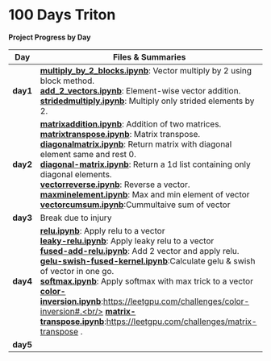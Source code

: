 # 100 Days Triton

**Project Progress by Day**

| **Day**  | **Files & Summaries**                                                                                                                                                                                                                                                                                                                                                                                                                                                                                                                                                                                                                                                                               |
| -------- | --------------------------------------------------------------------------------------------------------------------------------------------------------------------------------------------------------------------------------------------------------------------------------------------------------------------------------------------------------------------------------------------------------------------------------------------------------------------------------------------------------------------------------------------------------------------------------------------------------------------------------------------------------------------------------------------------- |
| **day1** | [**multiply_by_2_blocks.ipynb**](day1/multiply_by_2_blocks.ipynb): Vector multiply by 2 using block method.<br/>[**add_2_vectors.ipynb**](day1/add_2_vector.ipynb): Element-wise vector addition.<br/>[**stridedmultiply.ipynb**](day1/stridedmultiply.ipynb): Multiply only strided elements by 2.                                                                                                                                                                                                                                                                                                                                                                                                 |
| **day2** | [**matrixaddition.ipynb**](day2/matrixaddition.ipynb): Addition of two matrices.<br/>[**matrixtranspose.ipynb**](day2/matrixtranspose.ipynb): Matrix transpose.<br/> [**diagonalmatrix.ipynb**](day2/diagonalmatrix.ipynb): Return matrix with diagonal element same and rest 0.<br/> [**diagonal-matrix.ipynb**](day2/diagonal-matrix.ipynb): Return a 1d list containing only diagonal elements.<br/> [**vectorreverse.ipynb**](day2/vectorreverse.ipynb): Reverse a vector.<br/> [**maxminelement.ipynb**](day2/maxminelement.ipynb): Max and min element of vector<br/> [**vectorcumsum.ipynb**](day2/vectorcumsum.ipynb):Cummultaive sum of vector<br/>                                        |
| **day3** | Break due to injury                                                                                                                                                                                                                                                                                                                                                                                                                                                                                                                                                                                                                                                                                 |
| **day4** | [**relu.ipynb**](day3/relu-vector.ipynb): Apply relu to a vector<br/>[**leaky-relu.ipynb**](day3/leaky-relu-vector.ipynb): Apply leaky relu to a vector<br/> [**fused-add-relu.ipynb**](day3/fused-add-relu.ipynb): Add 2 vector and apply relu.<br/> [**gelu-swish-fused-kernel.ipynb**](day3/gelu-swish-fused-kernel.ipynb):Calculate gelu & swish of vector in one go.<br/> [**softmax.ipynb**](day3/softmax.ipynb): Apply softmax with max trick to a vector<br/> [**color-inversion.ipynb**](day3/color-inversion.ipynb):https://leetgpu.com/challenges/color-inversion#.<br/> [**matrix-transpose.ipynb**](day2/matrixtranspose.ipynb):https://leetgpu.com/challenges/matrix-transpose .<br/> |
| **day5** |                                                                                                                                                                                                                                                                                                                                                                                                                                                                                                                                                                                                                                                                                                     |

